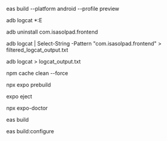 eas build --platform android --profile preview

adb logcat *:E

adb uninstall com.isasolpad.frontend

adb logcat | Select-String -Pattern "com.isasolpad.frontend" > filtered_logcat_output.txt

adb logcat > logcat_output.txt

npm cache clean --force

npx expo prebuild

expo eject

npx expo-doctor

eas build 

eas build:configure
